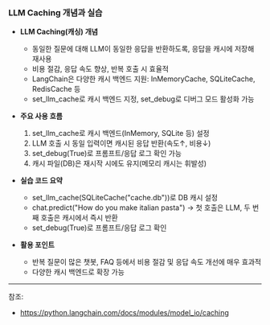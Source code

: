 ### LLM Caching 개념과 실습

- **LLM Caching(캐싱) 개념**
  - 동일한 질문에 대해 LLM이 동일한 응답을 반환하도록, 응답을 캐시에 저장해 재사용
  - 비용 절감, 응답 속도 향상, 반복 호출 시 효율적
  - LangChain은 다양한 캐시 백엔드 지원: InMemoryCache, SQLiteCache, RedisCache 등
  - set_llm_cache로 캐시 백엔드 지정, set_debug로 디버그 모드 활성화 가능

- **주요 사용 흐름**
  1. set_llm_cache로 캐시 백엔드(InMemory, SQLite 등) 설정
  2. LLM 호출 시 동일 입력이면 캐시된 응답 반환(속도↑, 비용↓)
  3. set_debug(True)로 프롬프트/응답 로그 확인 가능
  4. 캐시 파일(DB)은 재시작 시에도 유지(메모리 캐시는 휘발성)

- **실습 코드 요약**
  - set_llm_cache(SQLiteCache("cache.db"))로 DB 캐시 설정
  - chat.predict("How do you make italian pasta") → 첫 호출은 LLM, 두 번째 호출은 캐시에서 즉시 반환
  - set_debug(True)로 프롬프트/응답 로그 확인

- **활용 포인트**
  - 반복 질문이 많은 챗봇, FAQ 등에서 비용 절감 및 응답 속도 개선에 매우 효과적
  - 다양한 캐시 백엔드로 확장 가능

---
참조:  
- https://python.langchain.com/docs/modules/model_io/caching 